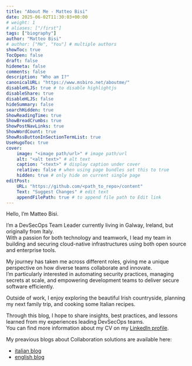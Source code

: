 ```yaml
---
title: "About Me - Matteo Bisi"
date: 2025-06-02T11:30:03+00:00
# weight: 1
# aliases: ["/first"]
tags: ["biography"]
author: "Matteo Bisi"
# author: ["Me", "You"] # multiple authors
showToc: true
TocOpen: false
draft: false
hidemeta: false
comments: false
description: "Who am I?"
canonicalURL: "https://www.msbiro.net/aboutme/"
disableHLJS: true # to disable highlightjs
disableShare: true
disableHLJS: false
hideSummary: false
searchHidden: true
ShowReadingTime: true
ShowBreadCrumbs: true
ShowPostNavLinks: true
ShowWordCount: true
ShowRssButtonInSectionTermList: true
UseHugoToc: true
cover:
    image: "<image path/url>" # image path/url
    alt: "<alt text>" # alt text
    caption: "<text>" # display caption under cover
    relative: false # when using page bundles set this to true
    hidden: true # only hide on current single page
editPost:
    URL: "https://github.com/<path_to_repo>/content"
    Text: "Suggest Changes" # edit text
    appendFilePath: true # to append file path to Edit link
---
```

Hello, I’m Matteo Bisi.

I’m a DevSecOps Team Leader currently living in Galway, Ireland, but originally from Italy.   
With a passion for both technology and teamwork, I lead my team in building and securing cloud-native infrastructures using both open source   and enterprise tools.  

My journey has taken me across different roles, giving me a unique perspective on how diverse teams collaborate and innovate.  
I’m particularly interested in automating security practices, managing secrets at scale, and empowering development teams to deliver secure software efficiently.  

Outside of work, I enjoy exploring the beautiful Irish countryside, planning my next family trip, and cooking some Italian recipes.   

Through this blog, I hope to share insights, best practices, and lessons learned from my experiences leading DevSecOps teams.  
You can find more information about my CV on my [LinkedIn profile](www.linkedin.com/in/matteobisi).  

My preavious blogs about Collaboration solutions are available here:
   - [italian blog](https://www.msbiro.net)
   - [english blog](https://blog.msbiro.net)

